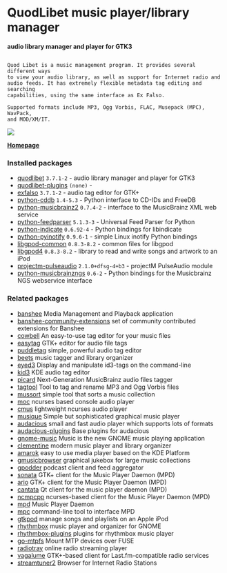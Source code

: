 # QuodLibet music player/library manager

__audio library manager and player for GTK3__

```

Quod Libet is a music management program. It provides several different ways
to view your audio library, as well as support for Internet radio and
audio feeds. It has extremely flexible metadata tag editing and searching
capabilities, using the same interface as Ex Falso.

Supported formats include MP3, Ogg Vorbis, FLAC, Musepack (MPC), WavPack,
and MOD/XM/IT.

```

[![](https://screenshots.debian.net/thumbnail-with-version/quodlibet/9001)](https://screenshots.debian.net/screenshot-with-version/quodlibet/9001)



**[Homepage](https://github.com/quodlibet/quodlibet)**

### Installed packages

* [quodlibet](https://packages.debian.org/stretch/quodlibet) `3.7.1-2` - audio library manager and player for GTK3
* [quodlibet-plugins](https://packages.debian.org/stretch/quodlibet-plugins) `(none)` - 
* [exfalso](https://packages.debian.org/stretch/exfalso) `3.7.1-2` - audio tag editor for GTK+
* [python-cddb](https://packages.debian.org/stretch/python-cddb) `1.4-5.3` - Python interface to CD-IDs and FreeDB
* [python-musicbrainz2](https://packages.debian.org/stretch/python-musicbrainz2) `0.7.4-2` - interface to the MusicBrainz XML web service
* [python-feedparser](https://packages.debian.org/stretch/python-feedparser) `5.1.3-3` - Universal Feed Parser for Python
* [python-indicate](https://packages.debian.org/stretch/python-indicate) `0.6.92-4` - Python bindings for libindicate
* [python-pyinotify](https://packages.debian.org/stretch/python-pyinotify) `0.9.6-1` - simple Linux inotify Python bindings
* [libgpod-common](https://packages.debian.org/stretch/libgpod-common) `0.8.3-8.2` - common files for libgpod
* [libgpod4](https://packages.debian.org/stretch/libgpod4) `0.8.3-8.2` - library to read and write songs and artwork to an iPod
* [projectm-pulseaudio](https://packages.debian.org/stretch/projectm-pulseaudio) `2.1.0+dfsg-4+b3` - projectM PulseAudio module
* [python-musicbrainzngs](https://packages.debian.org/stretch/python-musicbrainzngs) `0.6-2` - Python bindings for the Musicbrainz NGS webservice interface

### Related packages

 * [banshee](https://packages.debian.org/stretch/banshee) Media Management and Playback application
 * [banshee-community-extensions](https://packages.debian.org/stretch/banshee-community-extensions) set of community contributed extensions for Banshee
 * [cowbell](https://packages.debian.org/stretch/cowbell) An easy-to-use tag editor for your music files
 * [easytag](https://packages.debian.org/stretch/easytag) GTK+ editor for audio file tags
 * [puddletag](https://packages.debian.org/stretch/puddletag) simple, powerful audio tag editor
 * [beets](https://packages.debian.org/stretch/beets) music tagger and library organizer
 * [eyed3](https://packages.debian.org/stretch/eyed3) Display and manipulate id3-tags on the command-line
 * [kid3](https://packages.debian.org/stretch/kid3) KDE audio tag editor
 * [picard](https://packages.debian.org/stretch/picard) Next-Generation MusicBrainz audio files tagger
 * [tagtool](https://packages.debian.org/stretch/tagtool) Tool to tag and rename MP3 and Ogg Vorbis files
 * [mussort](https://packages.debian.org/stretch/mussort) simple tool that sorts a music collection
 * [moc](https://packages.debian.org/stretch/moc) ncurses based console audio player
 * [cmus](https://packages.debian.org/stretch/cmus) lightweight ncurses audio player
 * [musique](https://packages.debian.org/stretch/musique) Simple but sophisticated graphical music player
 * [audacious](https://packages.debian.org/stretch/audacious) small and fast audio player which supports lots of formats
 * [audacious-plugins](https://packages.debian.org/stretch/audacious-plugins) Base plugins for audacious
 * [gnome-music](https://packages.debian.org/stretch/gnome-music) Music is the new GNOME music playing application
 * [clementine](https://packages.debian.org/stretch/clementine) modern music player and library organizer
 * [amarok](https://packages.debian.org/stretch/amarok) easy to use media player based on the KDE Platform
 * [gmusicbrowser](https://packages.debian.org/stretch/gmusicbrowser) graphical jukebox for large music collections
 * [gpodder](https://packages.debian.org/stretch/gpodder) podcast client and feed aggregator
 * [sonata](https://packages.debian.org/stretch/sonata) GTK+ client for the Music Player Daemon (MPD)
 * [ario](https://packages.debian.org/stretch/ario) GTK+ client for the Music Player Daemon (MPD)
 * [cantata](https://packages.debian.org/stretch/cantata) Qt client for the music player daemon (MPD)
 * [ncmpcpp](https://packages.debian.org/stretch/ncmpcpp) ncurses-based client for the Music Player Daemon (MPD)
 * [mpd](https://packages.debian.org/stretch/mpd) Music Player Daemon
 * [mpc](https://packages.debian.org/stretch/mpc) command-line tool to interface MPD
 * [gtkpod](https://packages.debian.org/stretch/gtkpod) manage songs and playlists on an Apple iPod
 * [rhythmbox](https://packages.debian.org/stretch/rhythmbox) music player and organizer for GNOME
 * [rhythmbox-plugins](https://packages.debian.org/stretch/rhythmbox-plugins) plugins for rhythmbox music player
 * [go-mtpfs](https://packages.debian.org/stretch/go-mtpfs) Mount MTP devices over FUSE
 * [radiotray](https://packages.debian.org/stretch/radiotray) online radio streaming player
 * [vagalume](https://packages.debian.org/stretch/vagalume) GTK+-based client for Last.fm-compatible radio services
 * [streamtuner2](https://packages.debian.org/stretch/streamtuner2) Browser for Internet Radio Stations
